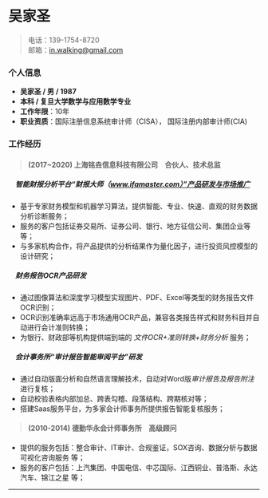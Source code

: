# 吴家圣

> 电话：139-1754-8720 <br>
> 邮箱：in.walking@gmail.com


### 个人信息
- **吴家圣 / 男 / 1987**
- **本科 / 复旦大学数学与应用数学专业**
- **工作年限**：10年
- **职业资质**：国际注册信息系统审计师（CISA）， 国际注册内部审计师(CIA) 


### 工作经历
> #### (2017~2020) 上海铭垚信息科技有限公司&emsp;合伙人、技术总监

##### &emsp;智能财报分析平台“财报大师（www.ifamaster.com）”产品研发与市场推广
- 基于专家财务模型和机器学习算法，提供智能、专业、快速、直观的财务数据分析诊断服务；
- 服务的客户包括证券交易所、证券公司、银行、地方征信公司、集团企业等等；
- 与多家机构合作，将产品提供的分析结果作为量化因子，进行投资风控模型的设计研究；

##### &emsp;财务报告OCR产品研发
- 通过图像算法和深度学习模型实现图片、PDF、Excel等类型的财务报告文件OCR识别；
- OCR识别准确率远高于市场通用OCR产品，兼容各类报告样式和财务科目并自动进行会计准则转换；
- 为银行、财政部等机构提供端到端的 *文件OCR+准则转换+财务分析* 服务；

##### &emsp;会计事务所“审计报告智能审阅平台”研发
- 通过自动版面分析和自然语言理解技术，自动对Word版*审计报告及报告附注* 进行复核；
- 自动校验表格内部加总、跨表勾稽、段落结构、跨期核对等；
- 搭建Saas服务平台，为多家会计师事务所提供报告智能复核服务；

> #### (2010-2014) 德勤华永会计师事务所&emsp;高级顾问

- 提供的服务包括：整合审计、IT审计、合规鉴证，SOX咨询、数据分析与数据可视化咨询服务 等；
- 服务的客户包括：上汽集团、中国电信、中芯国际、江西铜业、普洛斯、永达汽车、锦江之星 等；

---
